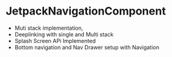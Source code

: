 # JetpackNavigationComponent
* Muti stack implementation,
* Deeplinking with single and Multi stack 
* Splash Screen APi Implemented 
* Bottom navigation and Nav Drawer setup with Navigation 
